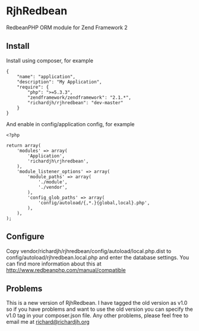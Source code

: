 RjhRedbean
==========

RedbeanPHP ORM module for Zend Framework 2

Install
-------

Install using composer, for example

    {
        "name": "application",
        "description": "My Application",
        "require": {
            "php": ">=5.3.3",
            "zendframework/zendframework": "2.1.*",
            "richardjh/rjhredbean": "dev-master"
        }
    }

And enable in config/application config, for example

    <?php

    return array(
        'modules' => array(
            'Application',
            'richardjh\rjhredbean',
        ),
        'module_listener_options' => array(
            'module_paths' => array(
                './module',
                './vendor',
            ),
            'config_glob_paths' => array(
                'config/autoload/{,*.}{global,local}.php',
            ),
        ),
    );

Configure
---------
Copy vendor/richardjh/rjhredbean/config/autoload/local.php.dist to config/autoload/rjhredbean.local.php and enter the database settings.
You can find more information about this at http://www.redbeanphp.com/manual/compatible

Problems
--------
This is a new version of RjhRedbean. I have tagged the old version as v1.0 so if you have problems and want to use the old version you can specify the v1.0 tag in your composer.json file.
Any other problems, please feel free to email me at richard@richardjh.org
